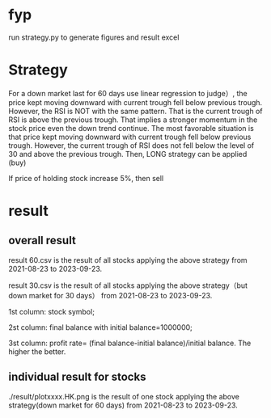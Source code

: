# fyp
run strategy.py to generate figures and result excel
# Strategy
For a down market last for 60 days use linear regression to judge）, the price kept moving downward with current trough fell below previous trough. However, the RSI is NOT with the same pattern. That is the current trough of RSI is above the previous trough. That implies a stronger momentum in the stock price even the down trend continue. The most favorable situation is that price kept moving downward with current trough fell below previous trough. However, the current trough of RSI does not fell below the level of 30 and above the previous trough. Then, LONG strategy can be applied (buy)

If price of holding stock increase 5%, then sell
# result
## overall result
result 60.csv is the result of all stocks applying the above strategy from 2021-08-23 to 2023-09-23.

result 30.csv is the result of all stocks applying the above strategy（but down market for 30 days） from 2021-08-23 to 2023-09-23.

1st column: stock symbol; 

2st column: final balance with initial balance=1000000; 

3st column: profit rate= (final balance-initial balance)/initial balance. The higher the better.


## individual result for stocks
./result/plotxxxx.HK.png is the result of one stock applying the above strategy(down market for 60 days) from 2021-08-23 to 2023-09-23.
